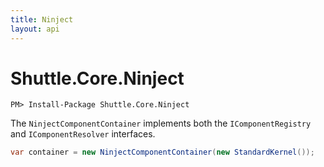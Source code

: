 ```yaml
---
title: Ninject
layout: api
---
```

# Shuttle.Core.Ninject

```
PM> Install-Package Shuttle.Core.Ninject
```

The `NinjectComponentContainer` implements both the `IComponentRegistry` and `IComponentResolver` interfaces.  

~~~c#
var container = new NinjectComponentContainer(new StandardKernel());
~~~

